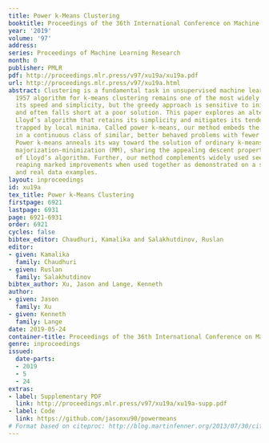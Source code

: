 ```yaml
---
title: Power k-Means Clustering
booktitle: Proceedings of the 36th International Conference on Machine Learning
year: '2019'
volume: '97'
address: 
series: Proceedings of Machine Learning Research
month: 0
publisher: PMLR
pdf: http://proceedings.mlr.press/v97/xu19a/xu19a.pdf
url: http://proceedings.mlr.press/v97/xu19a.html
abstract: Clustering is a fundamental task in unsupervised machine learning. Lloyd’s
  1957 algorithm for k-means clustering remains one of the most widely used due to
  its speed and simplicity, but the greedy approach is sensitive to initialization
  and often falls short at a poor solution. This paper explores an alternative to
  Lloyd’s algorithm that retains its simplicity and mitigates its tendency to get
  trapped by local minima. Called power k-means, our method embeds the k-means problem
  in a continuous class of similar, better behaved problems with fewer local minima.
  Power k-means anneals its way toward the solution of ordinary k-means by way of
  majorization-minimization (MM), sharing the appealing descent property and low complexity
  of Lloyd’s algorithm. Further, our method complements widely used seeding strategies,
  reaping marked improvements when used together as demonstrated on a suite of simulated
  and real data examples.
layout: inproceedings
id: xu19a
tex_title: Power k-Means Clustering
firstpage: 6921
lastpage: 6931
page: 6921-6931
order: 6921
cycles: false
bibtex_editor: Chaudhuri, Kamalika and Salakhutdinov, Ruslan
editor:
- given: Kamalika
  family: Chaudhuri
- given: Ruslan
  family: Salakhutdinov
bibtex_author: Xu, Jason and Lange, Kenneth
author:
- given: Jason
  family: Xu
- given: Kenneth
  family: Lange
date: 2019-05-24
container-title: Proceedings of the 36th International Conference on Machine Learning
genre: inproceedings
issued:
  date-parts:
  - 2019
  - 5
  - 24
extras:
- label: Supplementary PDF
  link: http://proceedings.mlr.press/v97/xu19a/xu19a-supp.pdf
- label: Code
  link: https://github.com/jasonxu90/powermeans
# Format based on citeproc: http://blog.martinfenner.org/2013/07/30/citeproc-yaml-for-bibliographies/
---
```

